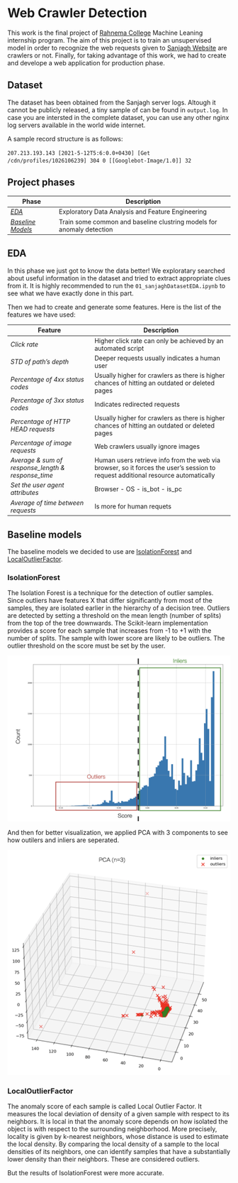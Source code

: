 # Web Crawler Detection
This work is the final project of [Rahnema College](https://rahnemacollege.com/courses/machine_learning_fundamental) Machine Leaning internship program.
The aim of this project is to train an unsupervised model in order to recognize the web requests given to [Sanjagh Website](https://sanjagh.pro) are crawlers or not.
Finally, for taking advantage of this work, we had to create and develope a web application for production phase.


## Dataset

The dataset has been obtained from the Sanjagh server logs. Altough it cannot be publicly released, a tiny sample of can be found in `output.log`. In case you are intersted in the complete dataset, you can use any other nginx log servers available in the world wide internet.

A sample record structure is as follows:

`207.213.193.143 [2021-5-12T5:6:0.0+0430] [Get /cdn/profiles/1026106239] 304 0 [[Googlebot-Image/1.0]] 32`


## Project phases

| Phase | Description |
|--|--|
| [*EDA*](https://github.com/mohammadhashemii/Web-Crawler-Detection#EDA) | Exploratory Data Analysis and Feature Engineering  |
| [*Baseline Models*](https://github.com/mohammadhashemii/Web-Crawler-Detection#Baseline-Models) | Train some common and baseline clustring models for anomaly detection |

## EDA

In this phase we just got to know the data better! We exploratary searched about useful information in the dataset and tried to extract appropriate clues from it. It is highly recommended to run the `01_sanjaghDatasetEDA.ipynb` to see what we have exactly done in this part.

Then we had to create and generate some features. Here is the list of the features we have used:

| Feature | Description |
|--|--|
| *Click rate* | Higher click rate can only be achieved by an automated script  |
| *STD of path’s depth* | Deeper requests usually indicates a human user |
| *Percentage of 4xx status codes* | Usually higher for crawlers as there is higher chances of hitting an outdated or deleted pages |
| *Percentage of 3xx status codes* | Indicates redirected requests|
| *Percentage of HTTP HEAD requests* | Usually higher for crawlers as there is higher chances of hitting an outdated or deleted pages |
| *Percentage of image requests* | Web crawlers usually ignore images |
| *Average & sum of response_length & response_time* | Human users retrieve info from the web via browser, so it forces the user’s session to request additional resource automatically |
| *Set the user agent attributes* | Browser - OS - is_bot - is_pc |
| *Average of time between requests* | Is more for human requets |

## Baseline models

The baseline models we decided to use are [IsolationForest](https://scikit-learn.org/stable/modules/generated/sklearn.ensemble.IsolationForest.html) and [LocalOutlierFactor](http://scikit-learn.org/stable/modules/generated/sklearn.neighbors.LocalOutlierFactor.html).

### IsolationForest

The Isolation Forest is a technique for the detection of outlier samples. Since outliers have features X that differ significantly from most of the samples, they are isolated earlier in the hierarchy of a decision tree. Outliers are detected by setting a threshold on the mean length (number of splits) from the top of the tree downwards. The Scikit-learn implementation provides a score for each sample that increases from -1 to +1 with the number of splits. The sample with lower score are likely to be outliers. The outlier threshold on the score must be set by the user.

![](https://github.com/mohammadhashemii/Web-Crawler-Detection/blob/master/images/IsolationForestScore.png)

And then for better visualization, we applied PCA with 3 components to see how outilers and inliers are seperated.

![](https://github.com/mohammadhashemii/Web-Crawler-Detection/blob/master/images/PCA.png)


### LocalOutlierFactor

The anomaly score of each sample is called Local Outlier Factor. It measures the local deviation of density of a given sample with respect to its neighbors. It is local in that the anomaly score depends on how isolated the object is with respect to the surrounding neighborhood. More precisely, locality is given by k-nearest neighbors, whose distance is used to estimate the local density. By comparing the local density of a sample to the local densities of its neighbors, one can identify samples that have a substantially lower density than their neighbors. These are considered outliers.

But the results of IsolationForest were more accurate.
